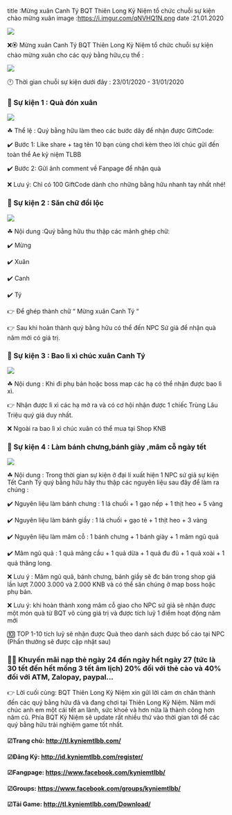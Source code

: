 title :Mừng xuân Canh Tý BQT Thiên Long Kỷ Niệm tổ chức chuỗi sự kiện chào mừng xuân
image :https://i.imgur.com/qNVHQ1N.png
date  :21.01.2020

![](https://i.imgur.com/qNVHQ1N.png)



❌🏵️ Mừng xuân Canh Tý BQT Thiên Long Kỷ Niệm tổ chức chuỗi sự kiện chào mừng xuân cho các quý bằng hữu,cụ thể :

![](https://i.imgur.com/uRbQeHc.png)

🕛 Thời gian chuỗi sự kiện dưới đây : 23/01/2020 - 31/01/2020

### 🌺 Sự kiện 1 : Quà đón xuân

![](https://i.imgur.com/GBVpGKi.png)

☘ Thể lệ : Quý bằng hữu làm theo các bước dây để nhận được GiftCode:

✔️ Bước 1: Like share + tag tên 10 bạn cùng chơi kèm theo lời chúc gửi đến toàn thể Ae kỷ niệm TLBB

✔️ Bước 2: Gửi ảnh comment về Fanpage để nhận quà

❌ Lưu ý: Chỉ có 100 GiftCode dành cho những bằng hữu nhanh tay nhất nhé!

### 🌺 Sự kiện 2 : Săn chữ đổi lộc

![](https://i.imgur.com/GBVpGKi.png)

☘ Nội dung :Quý bằng hữu thu thập các mảnh ghép chữ:

✔️ Mừng

✔️ Xuân

✔️ Canh

✔️ Tý

👉 Để ghép thành chữ “ Mừng xuân Canh Tý “

👉 Sau khi hoàn thành quý bằng hữu có thể đến NPC Sứ giả để nhận quà năm mới có giá trị.


### 🌺 Sự kiện 3 : Bao lì xì chúc xuân Canh Tý

![](https://i.imgur.com/GBVpGKi.png)

☘ Nội dung : Khi đi phụ bản hoặc boss map các hạ có thể nhận được bao lì xì.

👉 Nhận được lì xì các hạ mở ra và có cơ hội nhận được 1 chiếc Trùng Lâu Triệu quý giá duy nhất.

❌ Ngoài ra bao lì xì chúc xuân có thể mua tại Shop KNB


### 🌺 Sự kiện 4 : Làm bánh chưng,bánh giày ,mâm cỗ ngày tết

![](https://i.imgur.com/GBVpGKi.png)

☘ Nội dung : Trong thời gian sự kiện ở đại lí xuất hiện 1 NPC sứ giả sự kiện Tết Canh Tý quý bằng hữu hãy thu thập các nguyên liệu sau đây để làm ra chúng :

✔️ Nguyên liệu làm bánh chưng : 1 lá chuối + 1 gạo nếp + 1 thịt heo + 5 vàng

✔️ Nguyên liệu làm bánh giầy : 1 lá chuối + gạo tẻ + 1 thịt heo + 3 vàng

✔️ Nguyên liệu làm mâm cỗ : 1 bánh chưng + 1 bánh giày + 1 mâm ngũ quả

✔️ Mâm ngũ quả : 1 quả mãng cầu + 1 quả dừa + 1 quả đu đủ + 1 quả xoài + 1 quả thăng long.

❌ Lưu ý : Mâm ngũ quả, bánh chưng, bánh giầy sẽ đc bán trong shop giá lần lượt 7.000 3.000 và 2.000 KNB và có thể săn chúng ở map boss hoặc phụ bản.

❌ Lưu ý: khi hoàn thành xong mâm cỗ giao cho NPC sứ giả sẽ nhận được một món quà từ BQT vô cùng giá trị và được tích luỹ 1 điểm hoạt động năm mới

🔟 TOP 1-10 tích luỹ sẽ nhận được Quà theo danh sách được bố cáo tại NPC (Phần thưởng sẽ được cập nhật sau)

### 🌸🌸 Khuyến mãi nạp thẻ ngày 24 đến ngày hết ngày 27 (tức là 30 tết đến hết mồng 3 tết âm lịch) 20% đối  với thẻ cào và 40% đối với ATM, Zalopay, paypal...


👉 Lời cuối cùng: BQT Thiên Long Kỷ Niệm xin gửi lời cảm ơn chân thành đến các quý bằng hữu đã và đang chơi tại Thiên Long Kỷ Niệm. Năm mới chúc anh em một cái tết an lành, sức khoẻ và hơn nữa là thành công hơn năm cũ. Phía BQT Kỷ Niệm sẽ update rất nhiều thứ vào thời gian tới để các quý bằng hữu trải nghiệm game tốt nhất.

#### ☑Trang chủ: http://tl.kyniemtlbb.com/

#### ☑Đăng Ký: http://id.kyniemtlbb.com/register/

#### ☑Fangpage: https://www.facebook.com/kyniemtlbb/

#### ☑Groups: https://www.facebook.com/groups/kyniemtlbb/

#### ☑Tải Game: http://tl.kyniemtlbb.com/Download/

